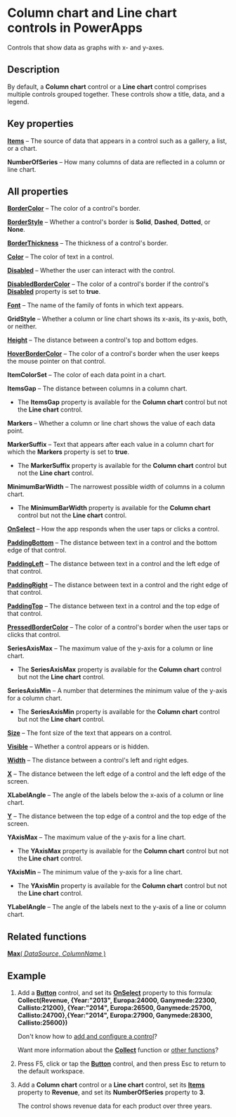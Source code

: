 <properties
    pageTitle="Column chart control and Line chart control: reference | Microsoft PowerApps"
    description="Information, including properties and examples, about Column chart controls and Line chart controls"
    services=""
    suite="powerapps"
    documentationCenter="na"
    authors="aftowen"
    manager="erikre"
    editor=""
    tags=""/>

<tags
   ms.service="powerapps"
   ms.devlang="na"
   ms.topic="article"
   ms.tgt_pltfrm="na"
   ms.workload="na"
   ms.date="03/11/2016"
   ms.author="anneta"/>

# Column chart and Line chart controls in PowerApps #
Controls that show data as graphs with x- and y-axes.

## Description ##
By default, a **Column chart** control or a **Line chart** control comprises multiple controls grouped together. These controls show a title, data, and a legend.

## Key properties ##

**[Items](../properties/properties-core.md)** – The source of data that appears in a control such as a gallery, a list, or a chart.

**NumberOfSeries** – How many columns of data are reflected in a column or line chart.

## All properties ##

**[BorderColor](../properties/properties-color-border.md)** – The color of a control's border.

**[BorderStyle](../properties/properties-color-border.md)** – Whether a control's border is **Solid**, **Dashed**, **Dotted**, or **None**.

**[BorderThickness](../properties/properties-color-border.md)** – The thickness of a control's border.

**[Color](../properties/properties-color-border.md)** – The color of text in a control.

**[Disabled](../properties/properties-core.md)** – Whether the user can interact with the control.

**[DisabledBorderColor](../properties/properties-color-border.md)** – The color of a control's border if the control's **[Disabled](../properties/properties-core.md)** property is set to **true**.

**[Font](../properties/properties-text.md)** – The name of the family of fonts in which text appears.

**GridStyle** – Whether a column or line chart shows its x-axis, its y-axis, both, or neither.

**[Height](../properties/properties-size-location.md)** – The distance between a control's top and bottom edges.

**[HoverBorderColor](../properties/properties-color-border.md)** – The color of a control's border when the user keeps the mouse pointer on that control.

**ItemColorSet** – The color of each data point in a chart.

**ItemsGap** – The distance between columns in a column chart.

- The **ItemsGap** property is available for the **Column chart** control but not the **Line chart** control.

**Markers** – Whether a column or line chart shows the value of each data point.

**MarkerSuffix** – Text that appears after each value in a column chart for which the **Markers** property is set to **true**.

- The **MarkerSuffix** property is available for the **Column chart** control but not the **Line chart** control.

**MinimumBarWidth** – The narrowest possible width of columns in a column chart.

- The **MinimumBarWidth** property is available for the **Column chart** control but not the **Line chart** control.

**[OnSelect](../properties/properties-core.md)** – How the app responds when the user taps or clicks a control.

**[PaddingBottom](../properties/properties-size-location.md)** – The distance between text in a control and the bottom edge of that control.

**[PaddingLeft](../properties/properties-size-location.md)** – The distance between text in a control and the left edge of that control.

**[PaddingRight](../properties/properties-size-location.md)** – The distance between text in a control and the right edge of that control.

**[PaddingTop](../properties/properties-size-location.md)** – The distance between text in a control and the top edge of that control.

**[PressedBorderColor](../properties/properties-color-border.md)** – The color of a control's border when the user taps or clicks that control.

**SeriesAxisMax** – The maximum value of the y-axis for a column or line chart.

- The **SeriesAxisMax** property is available for the **Column chart** control but not the **Line chart** control.

**SeriesAxisMin** – A number that determines the minimum value of the y-axis for a column chart.

- The **SeriesAxisMin** property is available for the **Column chart** control but not the **Line chart** control.

**[Size](../properties/properties-text.md)** – The font size of the text that appears on a control.

**[Visible](../properties/properties-core.md)** – Whether a control appears or is hidden.

**[Width](../properties/properties-size-location.md)** – The distance between a control's left and right edges.

**[X](../properties/properties-size-location.md)** – The distance between the left edge of a control and the left edge of the screen.

**XLabelAngle** – The angle of the labels below the x-axis of a column or line chart.

**[Y](../properties/properties-size-location.md)** – The distance between the top edge of a control and the top edge of the screen.

**YAxisMax** – The maximum value of the y-axis for a line chart.

- The **YAxisMax** property is available for the **Column chart** control but not the **Line chart** control.

**YAxisMin** – The minimum value of the y-axis for a line chart.

- The **YAxisMin** property is available for the **Column chart** control but not the **Line chart** control.

**YLabelAngle** – The angle of the labels next to the y-axis of a line or column chart.

## Related functions ##

[**Max**( *DataSource*, *ColumnName* )](../functions/function-aggregates.md)

## Example ##
1. Add a **[Button](control-button.md)** control, and set its **[OnSelect](../properties/properties-core.md)** property to this formula:<br>
**Collect(Revenue, {Year:"2013", Europa:24000, Ganymede:22300, Callisto:21200}, {Year:"2014", Europa:26500, Ganymede:25700, Callisto:24700},{Year:"2014", Europa:27900, Ganymede:28300, Callisto:25600})**

	Don't know how to [add and configure a control](../add-configure-controls.md)?

	Want more information about the **[Collect](../functions/function-clear-collect-clearcollect.md)** function or [other functions](../formula-reference.md)?

1. Press F5, click or tap the **[Button](control-button.md)** control, and then press Esc to return to the default workspace.

1. Add a **Column chart** control or a **Line chart** control, set its **[Items](../properties/properties-core.md)** property to **Revenue**, and set its **NumberOfSeries** property to **3**.

	The control shows revenue data for each product over three years.
